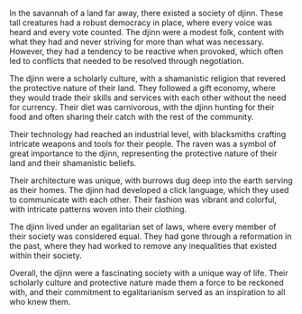 In the savannah of a land far away, there existed a society of djinn. These tall creatures had a robust democracy in place, where every voice was heard and every vote counted. The djinn were a modest folk, content with what they had and never striving for more than what was necessary. However, they had a tendency to be reactive when provoked, which often led to conflicts that needed to be resolved through negotiation.

The djinn were a scholarly culture, with a shamanistic religion that revered the protective nature of their land. They followed a gift economy, where they would trade their skills and services with each other without the need for currency. Their diet was carnivorous, with the djinn hunting for their food and often sharing their catch with the rest of the community.

Their technology had reached an industrial level, with blacksmiths crafting intricate weapons and tools for their people. The raven was a symbol of great importance to the djinn, representing the protective nature of their land and their shamanistic beliefs.

Their architecture was unique, with burrows dug deep into the earth serving as their homes. The djinn had developed a click language, which they used to communicate with each other. Their fashion was vibrant and colorful, with intricate patterns woven into their clothing.

The djinn lived under an egalitarian set of laws, where every member of their society was considered equal. They had gone through a reformation in the past, where they had worked to remove any inequalities that existed within their society.

Overall, the djinn were a fascinating society with a unique way of life. Their scholarly culture and protective nature made them a force to be reckoned with, and their commitment to egalitarianism served as an inspiration to all who knew them.